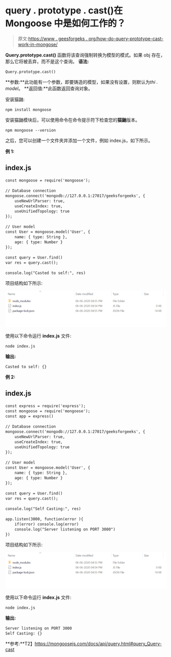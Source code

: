 # query . prototype . cast()在 Mongoose 中是如何工作的？

> 原文:[https://www . geesforgeks . org/how-do-query-prototype-cast-work-in-mongose/](https://www.geeksforgeeks.org/how-does-query-prototype-cast-work-in-mongoose/)

**Query.prototype.cast()** 函数将该查询强制转换为模型的模式。如果 obj 存在，那么它将被丢弃，而不是这个查询。
**语法:**

```
Query.prototype.cast()
```

**参数:**此功能有一个参数，即要铸造的模型，如果没有设置，则默认为*thi . model*。
**返回值:**此函数返回查询对象。

安装猫鼬:

```
npm install mongoose
```

安装猫鼬模块后，可以使用命令在命令提示符下检查您的**猫鼬**版本。

```
npm mongoose --version
```

之后，您可以创建一个文件夹并添加一个文件，例如 index.js，如下所示。

**例 1:**

## index.js

```
const mongoose = require('mongoose');

// Database connection
mongoose.connect('mongodb://127.0.0.1:27017/geeksforgeeks', {
    useNewUrlParser: true,
    useCreateIndex: true,
    useUnifiedTopology: true
});

// User model
const User = mongoose.model('User', { 
    name: { type: String },
    age: { type: Number }
});

const query = User.find()
var res = query.cast();

console.log("Casted to self:", res)
```

项目结构如下所示:

![](img/3209d9b4369c180282a34be8070d7d6e.png)

使用以下命令运行 **index.js** 文件:

```
node index.js
```

**输出:**

```
Casted to self: {}
```

**例 2:**

## index.js

```
const express = require('express');
const mongoose = require('mongoose');
const app = express()

// Database connection
mongoose.connect('mongodb://127.0.0.1:27017/geeksforgeeks', {
    useNewUrlParser: true,
    useCreateIndex: true,
    useUnifiedTopology: true
});

// User model
const User = mongoose.model('User', { 
    name: { type: String },
    age: { type: Number }
});

const query = User.find()
var res = query.cast();

console.log("Self Casting:", res)

app.listen(3000, function(error ){
    if(error) console.log(error)
    console.log("Server listening on PORT 3000")
})
```

项目结构如下所示:

![](img/3209d9b4369c180282a34be8070d7d6e.png)

使用以下命令运行 **index.js** 文件:

```
node index.js
```

**输出:**

```
Server listening on PORT 3000
Self Casting: {}
```

**参考:**T2】https://mongoosejs.com/docs/api/query.html#query_Query-cast